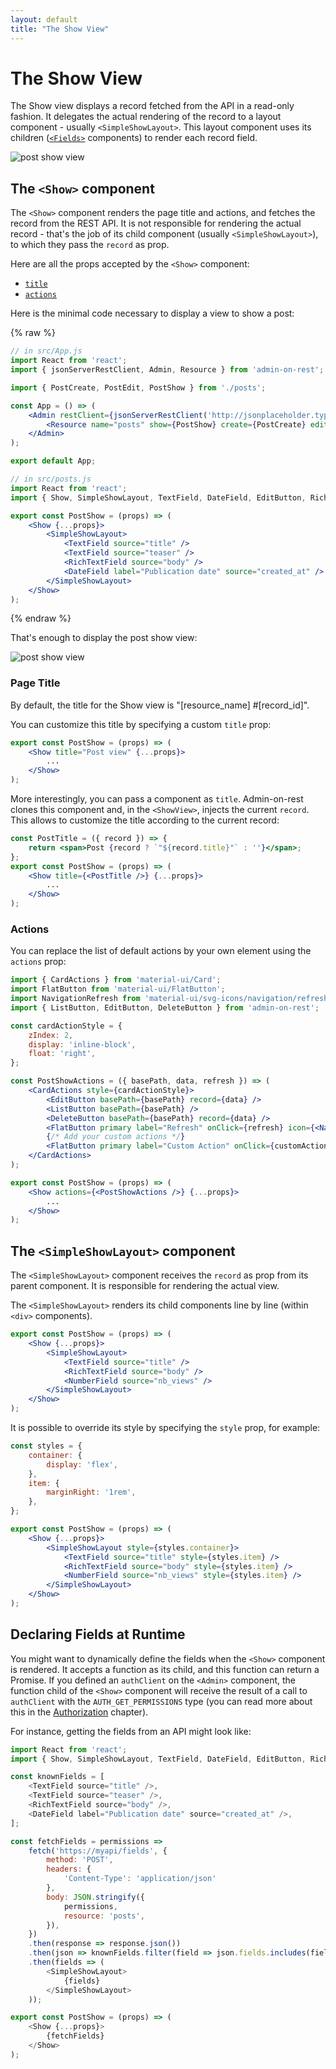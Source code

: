 ```yaml
---
layout: default
title: "The Show View"
---
```


# The Show View

The Show view displays a record fetched from the API in a read-only fashion. It delegates the actual rendering of the record to a layout component - usually `<SimpleShowLayout>`. This layout component uses its children ([`<Fields>`](./Fields.md) components) to render each record field.

![post show view](./img/show-view.png)

## The `<Show>` component

The `<Show>` component renders the page title and actions, and fetches the record from the REST API. It is not responsible for rendering the actual record - that's the job of its child component (usually `<SimpleShowLayout>`), to which they pass the `record` as prop.

Here are all the props accepted by the `<Show>` component:

* [`title`](#page-title)
* [`actions`](#actions)

Here is the minimal code necessary to display a view to show a post:

{% raw %}
```jsx
// in src/App.js
import React from 'react';
import { jsonServerRestClient, Admin, Resource } from 'admin-on-rest';

import { PostCreate, PostEdit, PostShow } from './posts';

const App = () => (
    <Admin restClient={jsonServerRestClient('http://jsonplaceholder.typicode.com')}>
        <Resource name="posts" show={PostShow} create={PostCreate} edit={PostEdit} />
    </Admin>
);

export default App;

// in src/posts.js
import React from 'react';
import { Show, SimpleShowLayout, TextField, DateField, EditButton, RichTextField } from 'admin-on-rest';

export const PostShow = (props) => (
    <Show {...props}>
        <SimpleShowLayout>
            <TextField source="title" />
            <TextField source="teaser" />
            <RichTextField source="body" />
            <DateField label="Publication date" source="created_at" />
        </SimpleShowLayout>
    </Show>
);
```
{% endraw %}

That's enough to display the post show view:

![post show view](./img/post-show.png)

### Page Title

By default, the title for the Show view is "[resource_name] #[record_id]".

You can customize this title by specifying a custom `title` prop:

```jsx
export const PostShow = (props) => (
    <Show title="Post view" {...props}>
        ...
    </Show>
);
```

More interestingly, you can pass a component as `title`. Admin-on-rest clones this component and, in the `<ShowView>`, injects the current `record`. This allows to customize the title according to the current record:

```jsx
const PostTitle = ({ record }) => {
    return <span>Post {record ? `"${record.title}"` : ''}</span>;
};
export const PostShow = (props) => (
    <Show title={<PostTitle />} {...props}>
        ...
    </Show>
);
```

### Actions

You can replace the list of default actions by your own element using the `actions` prop:

```jsx
import { CardActions } from 'material-ui/Card';
import FlatButton from 'material-ui/FlatButton';
import NavigationRefresh from 'material-ui/svg-icons/navigation/refresh';
import { ListButton, EditButton, DeleteButton } from 'admin-on-rest';

const cardActionStyle = {
    zIndex: 2,
    display: 'inline-block',
    float: 'right',
};

const PostShowActions = ({ basePath, data, refresh }) => (
    <CardActions style={cardActionStyle}>
        <EditButton basePath={basePath} record={data} />
        <ListButton basePath={basePath} />
        <DeleteButton basePath={basePath} record={data} />
        <FlatButton primary label="Refresh" onClick={refresh} icon={<NavigationRefresh />} />
        {/* Add your custom actions */}
        <FlatButton primary label="Custom Action" onClick={customAction} />
    </CardActions>
);

export const PostShow = (props) => (
    <Show actions={<PostShowActions />} {...props}>
        ...
    </Show>
);
```

## The `<SimpleShowLayout>` component

The `<SimpleShowLayout>` component receives the `record` as prop from its parent component. It is responsible for rendering the actual view.

The `<SimpleShowLayout>` renders its child components line by line (within `<div>` components).

```jsx
export const PostShow = (props) => (
    <Show {...props}>
        <SimpleShowLayout>
            <TextField source="title" />
            <RichTextField source="body" />
            <NumberField source="nb_views" />
        </SimpleShowLayout>
    </Show>
);
```

It is possible to override its style by specifying the `style` prop, for example:

```jsx
const styles = {
    container: {
        display: 'flex',
    },
    item: {
        marginRight: '1rem',
    },
};

export const PostShow = (props) => (
    <Show {...props}>
        <SimpleShowLayout style={styles.container}>
            <TextField source="title" style={styles.item} />
            <RichTextField source="body" style={styles.item} />
            <NumberField source="nb_views" style={styles.item} />
        </SimpleShowLayout>
    </Show>
);
```

## Declaring Fields at Runtime

You might want to dynamically define the fields when the `<Show>` component is rendered. It accepts a function as its child, and this function can return a Promise. If you defined an `authClient` on the `<Admin>` component, the function child of the `<Show>` component will receive the result of a call to `authClient` with the `AUTH_GET_PERMISSIONS` type (you can read more about this in the [Authorization](./Authorization.md) chapter).

For instance, getting the fields from an API might look like:

```js
import React from 'react';
import { Show, SimpleShowLayout, TextField, DateField, EditButton, RichTextField } from 'admin-on-rest';

const knownFields = [
    <TextField source="title" />,
    <TextField source="teaser" />,
    <RichTextField source="body" />,
    <DateField label="Publication date" source="created_at" />,
];

const fetchFields = permissions =>
    fetch('https://myapi/fields', {
        method: 'POST',
        headers: {
            'Content-Type': 'application/json'
        },
        body: JSON.stringify({
            permissions,
            resource: 'posts',
        }),
    })
    .then(response => response.json())
    .then(json => knownFields.filter(field => json.fields.includes(field.props.source)))
    .then(fields => (
        <SimpleShowLayout>
            {fields}
        </SimpleShowLayout>
    ));

export const PostShow = (props) => (
    <Show {...props}>
        {fetchFields}
    </Show>
);
```
